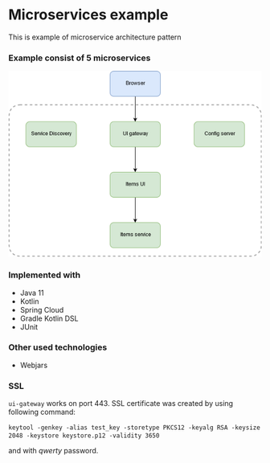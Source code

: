 # Microservices example
This is example of microservice architecture pattern

### Example consist of 5 microservices
![-](/etc/diagram.png)

### Implemented with
* Java 11
* Kotlin
* Spring Cloud
* Gradle Kotlin DSL
* JUnit

### Other used technologies
* Webjars

### SSL
`ui-gateway` works on port 443. SSL certificate was created by using following command:
```
keytool -genkey -alias test_key -storetype PKCS12 -keyalg RSA -keysize 2048 -keystore keystore.p12 -validity 3650
```
and with *qwerty* password.
